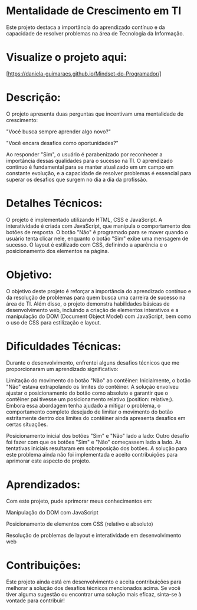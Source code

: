 
# Mentalidade de Crescimento em TI

Este projeto destaca a importância do aprendizado contínuo e da capacidade de resolver 
problemas na área de Tecnologia da Informação.

# Visualize o projeto aqui: 
[https://daniela-guimaraes.github.io/Mindset-do-Programador/]

# Descrição:

O projeto apresenta duas perguntas que incentivam uma mentalidade de crescimento:

"Você busca sempre aprender algo novo?"

"Você encara desafios como oportunidades?"

Ao responder "Sim", o usuário é parabenizado por reconhecer a importância dessas qualidades
para o sucesso na TI. O aprendizado contínuo é fundamental para se manter atualizado em um
campo em constante evolução, e a capacidade de resolver problemas é essencial para superar 
os desafios que surgem no dia a dia da profissão.

# Detalhes Técnicos:

O projeto é implementado utilizando HTML, CSS e JavaScript. A interatividade é criada com
JavaScript, que manipula o comportamento dos botões de resposta. O botão "Não" é programado
para se mover quando o usuário tenta clicar nele, enquanto o botão "Sim" exibe uma mensagem
de sucesso. O layout é estilizado com CSS, definindo a aparência e o posicionamento dos 
elementos na página.

# Objetivo:

O objetivo deste projeto é reforçar a importância do aprendizado contínuo e da resolução de
problemas para quem busca uma carreira de sucesso na área de TI. Além disso, o projeto 
demonstra habilidades básicas de desenvolvimento web, incluindo a criação de elementos 
interativos e a manipulação do DOM (Document Object Model) com JavaScript, bem como o uso de
CSS para estilização e layout.

# Dificuldades Técnicas:

Durante o desenvolvimento, enfrentei alguns desafios técnicos que me proporcionaram um 
aprendizado significativo:

Limitação do movimento do botão "Não" ao contêiner: Inicialmente, o botão "Não" estava 
extrapolando os limites do contêiner. A solução envolveu ajustar o posicionamento do botão 
como absoluto e garantir que o contêiner pai tivesse um posicionamento relativo (position: 
relative;). Embora essa abordagem tenha ajudado a mitigar o problema, o comportamento 
completo desejado de limitar o movimento do botão estritamente dentro dos limites do 
contêiner ainda apresenta desafios em certas situações.

Posicionamento inicial dos botões "Sim" e "Não" lado a lado: Outro desafio foi fazer com 
que os botões "Sim" e "Não" começassem lado a lado. As tentativas iniciais resultaram em 
sobreposição dos botões. A solução para este problema ainda não foi implementada e aceito 
contribuições para aprimorar este aspecto do projeto.

# Aprendizados:

Com este projeto, pude aprimorar meus conhecimentos em:

Manipulação do DOM com JavaScript

Posicionamento de elementos com CSS (relativo e absoluto)

Resolução de problemas de layout e interatividade em desenvolvimento web

# Contribuições:

Este projeto ainda está em desenvolvimento e aceita contribuições para melhorar a solução 
dos desafios técnicos mencionados acima. Se você tiver alguma sugestão ou encontrar uma 
solução mais eficaz, sinta-se à vontade para contribuir!
